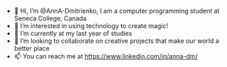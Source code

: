 - 👋 Hi, I’m @AnnA-Dmitrienko, I am a computer programming student at Seneca College, Canada
- 👀 I’m interested in using technology to create magic! 
- 🌱 I’m currently at my last year of studies 
- 💞️ I’m looking to collaborate on creative projects that make our world a better place
- 📫 You can reach me at https://www.linkedin.com/in/anna-dm/

<!---
AnnA-Dmitrienko/AnnA-Dmitrienko is a ✨ special ✨ repository because its `README.md` (this file) appears on your GitHub profile.
You can click the Preview link to take a look at your changes.
--->
